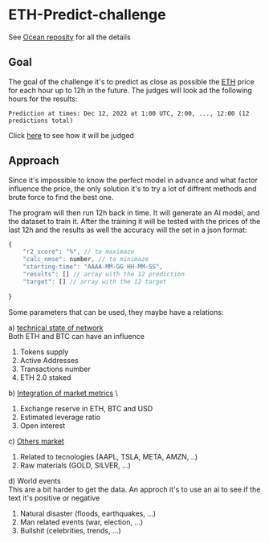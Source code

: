 # ETH-Predict-challenge

See [Ocean reposity](https://github.com/oceanprotocol/predict-eth) for all the details

## Goal
The goal of the challenge it's to predict as close as possible the [ETH](https://ethereum.org/it/) price for each hour up to 12h in the future.
The judges will look ad the following hours for the results:
```
Prediction at times: Dec 12, 2022 at 1:00 UTC, 2:00, ..., 12:00 (12 predictions total)
```
Click [here](https://github.com/oceanprotocol/predict-eth/blob/main/challenges/main2.md#appendix-what-judges-will-do) to see how it will be judged

## Approach
Since it's impossible to know the perfect model in advance and what factor influence the price, the only solution it's to try a lot of diffrent methods and brute force to find the best one.

The program will then run 12h back in time. It will generate an AI model, and the dataset to train it. After the training it will be tested with the prices of the last 12h and the results as well the accuracy will the set in a json format:
```js
{
    "r2_score": "%", // to maximaze
    "calc_nmse": number, // to minimaze
    "starting-time": "AAAA-MM-GG HH-MM-SS", 
    "results": [] // array with the 12 prediction
    "target": [] // array with the 12 target
    
}
```

Some parameters that can be used, they maybe have a relations:

a) [technical state of network](https://levelup.gitconnected.com/measuring-the-influence-of-on-chain-metrics-on-ethereum-price-81b7633be832) \
Both ETH and BTC can have an influence
  1) Tokens supply
  2) Active Addresses
  3) Transactions number
  4) ETH 2.0 staked 
  
b) [Integration of market metrics](https://levelup.gitconnected.com/measuring-the-influence-of-on-chain-metrics-on-ethereum-price-81b7633be832) \
  1) Exchange reserve in ETH, BTC and USD
  2) Estimated leverage ratio
  3) Open interest
  
c) [Others market](https://finance.yahoo.com/)
  1) Related to tecnologies (AAPL, TSLA, META, AMZN, ..)
  2) Raw materials (GOLD, SILVER, ...)
  
d) World events \
This are a bit harder to get the data. An approch it's to use an ai to see if the text it's positive or negative
  1) Natural disaster (floods, earthquakes, ...)
  2) Man related events (war, election, ...)
  3) Bullshit (celebrities, trends, ...)
